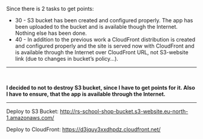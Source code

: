 Since there is 2 tasks to get points:

- 30 - S3 bucket has been created and configured properly. The app has been uploaded to the bucket and is available though the Internet. Nothing else has been done.
- 40 - In addition to the previous work a CloudFront distribution is created and configured properly and the site is served now with CloudFront and is available through the Internet over CloudFront URL, not S3-website link (due to changes in bucket’s policy...).

---

<br>

**I decided to not to destroy S3 bucket, since I have to get points for it. Also I have to ensure, that the app is available through the Internet.**

---

Deploy to S3 Bucket: http://rs-school-shop-bucket.s3-website.eu-north-1.amazonaws.com/

Deploy to CloudFront: https://d3jquy3xxdhpdz.cloudfront.net/
